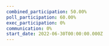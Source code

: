 ```yaml
---
combined_participation: 50.00%
poll_participation: 60.00%
exec_participation: 0%
communication: 0%
start_date: 2022-06-30T00:00:00.000Z
---
```

